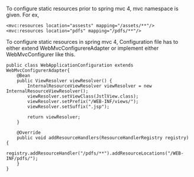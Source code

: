To configure static resources prior to spring mvc 4, mvc namespace is given. For ex,

	<mvc:resources location="assests" mapping="/assets/**"/>
	<mvc:resources location="pdfs" mapping="/pdfs/**"/>

To configure static resources in spring mvc 4, Configuration file has to either extend WebMvcConfigurereAdapter or implement either WebMvcConfigurer like this.

	public class WebApplicationConfiguration extends WebMvcConfigurerAdapter{
	    @Bean
	    public ViewResolver viewResolver() {
	        InternalResourceViewResolver viewResolver = new InternalResourceViewResolver();
	        viewResolver.setViewClass(JstlView.class);
	        viewResolver.setPrefix("/WEB-INF/views/");
	        viewResolver.setSuffix(".jsp");
	 
	        return viewResolver;
	    }
	    
	    @Override
	    public void addResourceHandlers(ResourceHandlerRegistry registry) {
	    	registry.addResourceHandler("/pdfs/**").addResourceLocations("/WEB-INF/pdfs/");
	    }
	}

 	